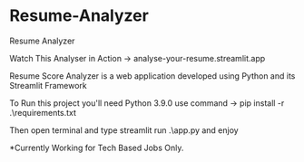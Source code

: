 # Resume-Analyzer
Resume Analyzer

Watch This Analyser in Action -> analyse-your-resume.streamlit.app

Resume Score Analyzer is a web application developed using Python and its Streamlit Framework

To Run this project you'll need Python 3.9.0
use command -> pip install -r .\requirements.txt

Then open terminal and type streamlit run .\app.py and enjoy

*Currently Working for Tech Based Jobs Only.
